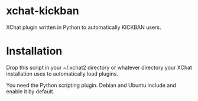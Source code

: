 xchat-kickban
=============
XChat plugin written in Python to automatically KICKBAN users.

Installation
============
Drop this script in your ~/.xchat2 directory or whatever directory
your XChat installation uses to automatically load plugins.

You need the Python scripting plugin. Debian and Ubuntu include and
enable it by default.

